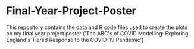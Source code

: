 # Final-Year-Project-Poster

This repository contains the data and R code files used to create the plots on my final year project poster ('The ABC's of COVID Modelling: Exploring England's Tiered Response to the COVID-19 Pandemic')
